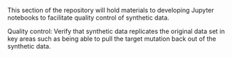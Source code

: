This section of the repository will hold materials to developing Jupyter notebooks to facilitate quality control of synthetic data.

Quality control: Verify that synthetic data replicates the original data set in key areas such as being able to pull the target mutation back out of the synthetic data.
